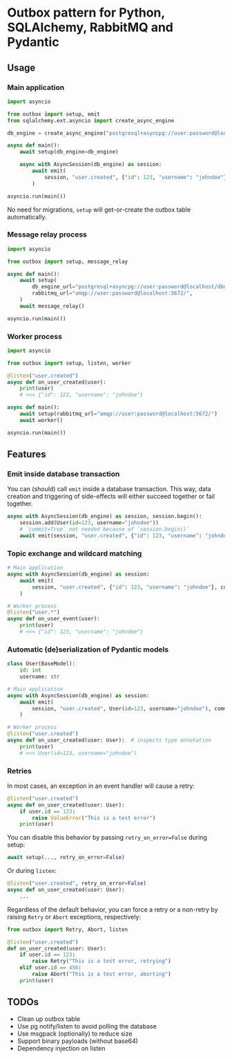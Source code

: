 # Outbox pattern for Python, SQLAlchemy, RabbitMQ and Pydantic

## Usage

### Main application

```python
import asyncio

from outbox import setup, emit
from sqlalchemy.ext.asyncio import create_async_engine

db_engine = create_async_engine("postgresql+asyncpg://user:password@localhost/dbname")

async def main():
    await setup(db_engine=db_engine)

    async with AsyncSession(db_engine) as session:
        await emit(
            session, "user.created", {"id": 123, "username": "johndoe"}, commit=True
        )

asyncio.run(main())
```

No need for migrations, `setup` will get-or-create the outbox table automatically.

### Message relay process

```python
import asyncio

from outbox import setup, message_relay

async def main():
    await setup(
        db_engine_url="postgresql+asyncpg://user:password@localhost/dbname",
        rabbitmq_url="amqp://user:password@localhost:5672/",
    )
    await message_relay()

asyncio.run(main())
```

### Worker process

```python
import asyncio

from outbox import setup, listen, worker

@listen("user.created")
async def on_user_created(user):
    print(user)
    # <<< {"id": 123, "username": "johndoe"}

async def main():
    await setup(rabbitmq_url="amqp://user:password@localhost:5672/")
    await worker()

asyncio.run(main())
```

## Features

### Emit inside database transaction

You can (should) call `emit` inside a database transaction. This way, data creation and triggering of side-effects will either succeed together or fail together.

```python
async with AsyncSession(db_engine) as session, session.begin():
    session.add(User(id=123, username="johndoe"))
    # `commit=True` not needed because of `session.begin()`
    await emit(session, "user.created", {"id": 123, "username": "johndoe"})
```

### Topic exchange and wildcard matching

```python
# Main application
async with AsyncSession(db_engine) as session:
    await emit(
        session, "user.created", {"id": 123, "username": "johndoe"}, commit=True
    )

# Worker process
@listen("user.*")
async def on_user_event(user):
    print(user)
    # <<< {"id": 123, "username": "johndoe"}
```

### Automatic (de)serialization of Pydantic models

```python
class User(BaseModel):
    id: int
    username: str

# Main application
async with AsyncSession(db_engine) as session:
    await emit(
        session, "user.created", User(id=123, username="johndoe"), commit=True
    )

# Worker process
@listen("user.created")
async def on_user_created(user: User):  # inspects type annotation
    print(user)
    # <<< User(id=123, username="johndoe")
```

### Retries

In most cases, an exception in an event handler will cause a retry:

```python
@listen("user.created")
async def on_user_created(user: User):
    if user.id == 123:
        raise ValueError("This is a test error")
    print(user)
```

You can disable this behavior by passing `retry_on_error=False` during setup:

```python
await setup(..., retry_on_error=False)
```

Or during `listen`:

```python
@listen("user.created", retry_on_error=False)
async def on_user_created(user: User):
    ...
```

Regardless of the default behavior, you can force a retry or a non-retry by raising `Retry` or `Abort` exceptions, respectively:

```python
from outbox import Retry, Abort, listen

@listen("user.created")
def on_user_created(user: User):
    if user.id == 123:
        raise Retry("This is a test error, retrying")
    elif user.id == 456:
        raise Abort("This is a test error, aborting")
    print(user)
```

## TODOs

- Clean up outbox table
- Use pg notify/listen to avoid polling the database
- Use msgpack (optionally) to reduce size
- Support binary payloads (without base64)
- Dependency injection on listen
